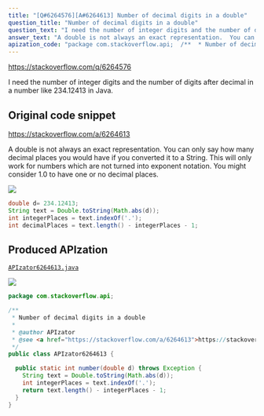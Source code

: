 ```yaml
---
title: "[Q#6264576][A#6264613] Number of decimal digits in a double"
question_title: "Number of decimal digits in a double"
question_text: "I need the number of integer digits and the number of digits after decimal in a number like 234.12413 in Java."
answer_text: "A double is not always an exact representation.  You can only say how many decimal places you would have if you converted it to a String. This will only work for numbers which are not turned into exponent notation.  You might consider 1.0 to have one or no decimal places."
apization_code: "package com.stackoverflow.api;  /**  * Number of decimal digits in a double  *  * @author APIzator  * @see <a href=\"https://stackoverflow.com/a/6264613\">https://stackoverflow.com/a/6264613</a>  */ public class APIzator6264613 {    public static int number(double d) throws Exception {     String text = Double.toString(Math.abs(d));     int integerPlaces = text.indexOf('.');     return text.length() - integerPlaces - 1;   } }"
---
```


https://stackoverflow.com/q/6264576

I need the number of integer digits and the number of digits after decimal in a number like 234.12413 in Java.



## Original code snippet

https://stackoverflow.com/a/6264613

A double is not always an exact representation.  You can only say how many decimal places you would have if you converted it to a String.
This will only work for numbers which are not turned into exponent notation.  You might consider 1.0 to have one or no decimal places.

<div class="code-logo"><img src="/stackoverflow.png" /></div>

```java
double d= 234.12413;
String text = Double.toString(Math.abs(d));
int integerPlaces = text.indexOf('.');
int decimalPlaces = text.length() - integerPlaces - 1;
```

## Produced APIzation

[`APIzator6264613.java`](https://github.com/blind-papers/apization-temp-data/raw/main/search/APIzator6264613.java)

<div class="code-logo"><img src="/apizator.png" /></div>

```java
package com.stackoverflow.api;

/**
 * Number of decimal digits in a double
 *
 * @author APIzator
 * @see <a href="https://stackoverflow.com/a/6264613">https://stackoverflow.com/a/6264613</a>
 */
public class APIzator6264613 {

  public static int number(double d) throws Exception {
    String text = Double.toString(Math.abs(d));
    int integerPlaces = text.indexOf('.');
    return text.length() - integerPlaces - 1;
  }
}

```